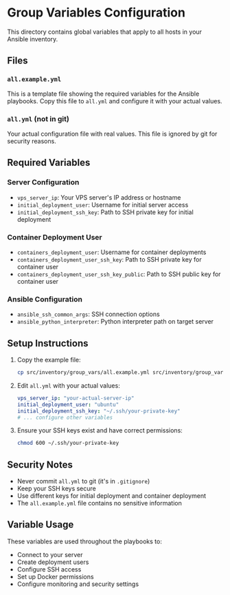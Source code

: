 # Group Variables Configuration

This directory contains global variables that apply to all hosts in your Ansible inventory.

## Files

### `all.example.yml`

This is a template file showing the required variables for the Ansible playbooks. Copy this file to `all.yml` and configure it with your actual values.

### `all.yml` (not in git)

Your actual configuration file with real values. This file is ignored by git for security reasons.

## Required Variables

### Server Configuration

- `vps_server_ip`: Your VPS server's IP address or hostname
- `initial_deployment_user`: Username for initial server access
- `initial_deployment_ssh_key`: Path to SSH private key for initial deployment

### Container Deployment User

- `containers_deployment_user`: Username for container deployments
- `containers_deployment_user_ssh_key`: Path to SSH private key for container user
- `containers_deployment_user_ssh_key_public`: Path to SSH public key for container user

### Ansible Configuration

- `ansible_ssh_common_args`: SSH connection options
- `ansible_python_interpreter`: Python interpreter path on target server

## Setup Instructions

1. Copy the example file:

   ```bash
   cp src/inventory/group_vars/all.example.yml src/inventory/group_vars/all.yml
   ```

2. Edit `all.yml` with your actual values:

   ```yaml
   vps_server_ip: "your-actual-server-ip"
   initial_deployment_user: "ubuntu"
   initial_deployment_ssh_key: "~/.ssh/your-private-key"
   # ... configure other variables
   ```

3. Ensure your SSH keys exist and have correct permissions:

   ```bash
   chmod 600 ~/.ssh/your-private-key
   ```

## Security Notes

- Never commit `all.yml` to git (it's in `.gitignore`)
- Keep your SSH keys secure
- Use different keys for initial deployment and container deployment
- The `all.example.yml` file contains no sensitive information

## Variable Usage

These variables are used throughout the playbooks to:

- Connect to your server
- Create deployment users
- Configure SSH access
- Set up Docker permissions
- Configure monitoring and security settings
